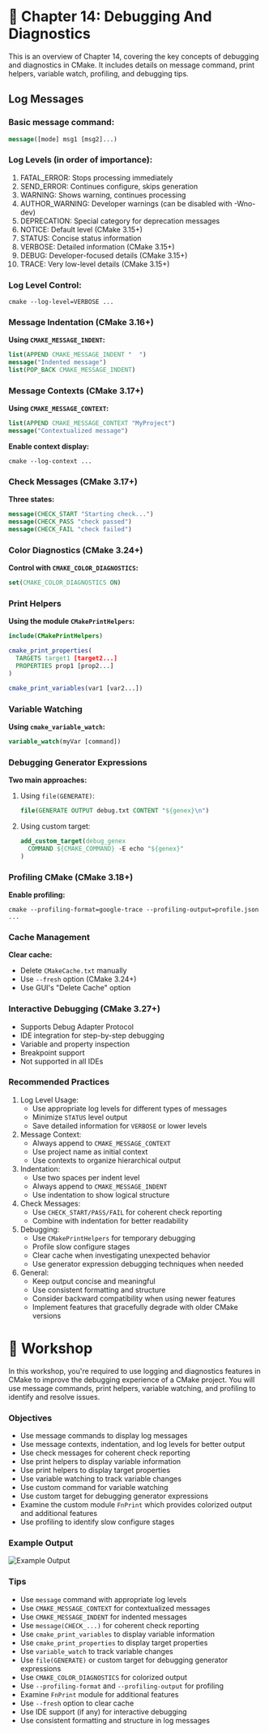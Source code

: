 # 📖 Chapter 14: Debugging And Diagnostics

This is an overview of Chapter 14, covering the key concepts of debugging and diagnostics in CMake. It includes details on message command, print helpers, variable watch, profiling, and debugging tips.

## Log Messages

### Basic message command:

```cmake
message([mode] msg1 [msg2]...)
```

### Log Levels (in order of importance):

1. FATAL_ERROR: Stops processing immediately
2. SEND_ERROR: Continues configure, skips generation
3. WARNING: Shows warning, continues processing
4. AUTHOR_WARNING: Developer warnings (can be disabled with -Wno-dev)
5. DEPRECATION: Special category for deprecation messages
6. NOTICE: Default level (CMake 3.15+)
7. STATUS: Concise status information
8. VERBOSE: Detailed information (CMake 3.15+)
9. DEBUG: Developer-focused details (CMake 3.15+)
10. TRACE: Very low-level details (CMake 3.15+)

### Log Level Control:

```shell
cmake --log-level=VERBOSE ...
```

### Message Indentation (CMake 3.16+)

**Using `CMAKE_MESSAGE_INDENT`:**

```cmake
list(APPEND CMAKE_MESSAGE_INDENT "  ")
message("Indented message")
list(POP_BACK CMAKE_MESSAGE_INDENT)
```

### Message Contexts (CMake 3.17+)

**Using `CMAKE_MESSAGE_CONTEXT`:**

```cmake
list(APPEND CMAKE_MESSAGE_CONTEXT "MyProject")
message("Contextualized message")
```

**Enable context display:**

```shell
cmake --log-context ...
```

### Check Messages (CMake 3.17+)

**Three states:**

```cmake
message(CHECK_START "Starting check...")
message(CHECK_PASS "check passed")
message(CHECK_FAIL "check failed")
```

### Color Diagnostics (CMake 3.24+)

**Control with `CMAKE_COLOR_DIAGNOSTICS`:**

```cmake
set(CMAKE_COLOR_DIAGNOSTICS ON)
```

### Print Helpers

**Using the module `CMakePrintHelpers`:**

```cmake
include(CMakePrintHelpers)

cmake_print_properties(
  TARGETS target1 [target2...]
  PROPERTIES prop1 [prop2...]
)

cmake_print_variables(var1 [var2...])
```

### Variable Watching

**Using `cmake_variable_watch`:**

```cmake
variable_watch(myVar [command])
```

### Debugging Generator Expressions

**Two main approaches:**

1. Using `file(GENERATE)`:

   ```cmake
   file(GENERATE OUTPUT debug.txt CONTENT "${genex}\n")
   ```

2. Using custom target:

   ```cmake
   add_custom_target(debug_genex
     COMMAND ${CMAKE_COMMAND} -E echo "${genex}"
   )
   ```

### Profiling CMake (CMake 3.18+)

**Enable profiling:**

```shell
cmake --profiling-format=google-trace --profiling-output=profile.json ...
```

### Cache Management

**Clear cache:**

- Delete `CMakeCache.txt` manually
- Use `--fresh` option (CMake 3.24+)
- Use GUI's "Delete Cache" option

### Interactive Debugging (CMake 3.27+)

- Supports Debug Adapter Protocol
- IDE integration for step-by-step debugging
- Variable and property inspection
- Breakpoint support
- Not supported in all IDEs

### Recommended Practices

1. Log Level Usage:
   - Use appropriate log levels for different types of messages
   - Minimize `STATUS` level output
   - Save detailed information for `VERBOSE` or lower levels
2. Message Context:
   - Always append to `CMAKE_MESSAGE_CONTEXT`
   - Use project name as initial context
   - Use contexts to organize hierarchical output
3. Indentation:
   - Use two spaces per indent level
   - Always append to `CMAKE_MESSAGE_INDENT`
   - Use indentation to show logical structure
4. Check Messages:
   - Use `CHECK_START/PASS/FAIL` for coherent check reporting
   - Combine with indentation for better readability
5. Debugging:
   - Use `CMakePrintHelpers` for temporary debugging
   - Profile slow configure stages
   - Clear cache when investigating unexpected behavior
   - Use generator expression debugging techniques when needed
6. General:
   - Keep output concise and meaningful
   - Use consistent formatting and structure
   - Consider backward compatibility when using newer features
   - Implement features that gracefully degrade with older CMake versions

# 🎯 Workshop

In this workshop, you're required to use logging and diagnostics features in CMake to improve the debugging experience of a CMake project. You will use message commands, print helpers, variable watching, and profiling to identify and resolve issues.

### Objectives

- Use message commands to display log messages
- Use message contexts, indentation, and log levels for better output
- Use check messages for coherent check reporting
- Use print helpers to display variable information
- Use print helpers to display target properties
- Use variable watching to track variable changes
- Use custom command for variable watching
- Use custom target for debugging generator expressions
- Examine the custom module `FnPrint` which provides colorized output and additional features
- Use profiling to identify slow configure stages

### Example Output

![Example Output](docs/output.png)

### Tips

- Use `message` command with appropriate log levels
- Use `CMAKE_MESSAGE_CONTEXT` for contextualized messages
- Use `CMAKE_MESSAGE_INDENT` for indented messages
- Use `message(CHECK_...)` for coherent check reporting
- Use `cmake_print_variables` to display variable information
- Use `cmake_print_properties` to display target properties
- Use `variable_watch` to track variable changes
- Use `file(GENERATE)` or custom target for debugging generator expressions
- Use `CMAKE_COLOR_DIAGNOSTICS` for colorized output
- Use `--profiling-format` and `--profiling-output` for profiling
- Examine `FnPrint` module for additional features
- Use `--fresh` option to clear cache
- Use IDE support (if any) for interactive debugging
- Use consistent formatting and structure in log messages

